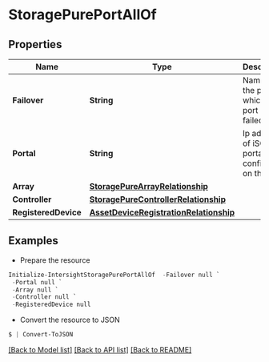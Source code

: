 # StoragePurePortAllOf
## Properties

Name | Type | Description | Notes
------------ | ------------- | ------------- | -------------
**Failover** | **String** | Name of the port to which this port has failed over. | [optional] [readonly] 
**Portal** | **String** | Ip address of iSCSI portal configured on the port. | [optional] [readonly] 
**Array** | [**StoragePureArrayRelationship**](StoragePureArrayRelationship.md) |  | [optional] 
**Controller** | [**StoragePureControllerRelationship**](StoragePureControllerRelationship.md) |  | [optional] 
**RegisteredDevice** | [**AssetDeviceRegistrationRelationship**](AssetDeviceRegistrationRelationship.md) |  | [optional] 

## Examples

- Prepare the resource
```powershell
Initialize-IntersightStoragePurePortAllOf  -Failover null `
 -Portal null `
 -Array null `
 -Controller null `
 -RegisteredDevice null
```

- Convert the resource to JSON
```powershell
$ | Convert-ToJSON
```

[[Back to Model list]](../README.md#documentation-for-models) [[Back to API list]](../README.md#documentation-for-api-endpoints) [[Back to README]](../README.md)

